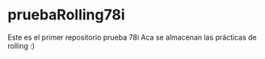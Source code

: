 # pruebaRolling78i
Este es el primer repositorio prueba 78i
Aca se almacenan las prácticas de rolling :)
